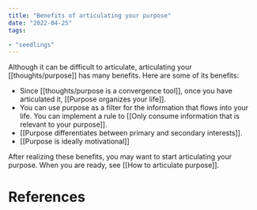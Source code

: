 ```yaml
---
title: "Benefits of articulating your purpose"
date: "2022-04-25"
tags:

- "seedlings"
---
```


Although it can be difficult to articulate, articulating your [[thoughts/purpose]] has many benefits. Here are some of its benefits:
- Since [[thoughts/purpose is a convergence tool]], once you have articulated it, [[Purpose organizes your life]].
- You can use purpose as a filter for the information that flows into your life. You can implement a rule to [[Only consume information that is relevant to your purpose]].
- [[Purpose differentiates between primary and secondary interests]].
- [[Purpose is ideally motivational]]

After realizing these benefits, you may want to start articulating your purpose. When you are ready, see [[How to articulate purpose]].

# References
